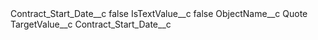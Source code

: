 <?xml version="1.0" encoding="UTF-8"?>
<CustomMetadata xmlns="http://soap.sforce.com/2006/04/metadata" xmlns:xsi="http://www.w3.org/2001/XMLSchema-instance" xmlns:xsd="http://www.w3.org/2001/XMLSchema">
    <label>Contract_Start_Date__c</label>
    <protected>false</protected>
    <values>
        <field>IsTextValue__c</field>
        <value xsi:type="xsd:boolean">false</value>
    </values>
    <values>
        <field>ObjectName__c</field>
        <value xsi:type="xsd:string">Quote</value>
    </values>
    <values>
        <field>TargetValue__c</field>
        <value xsi:type="xsd:string">Contract_Start_Date__c</value>
    </values>
</CustomMetadata>
